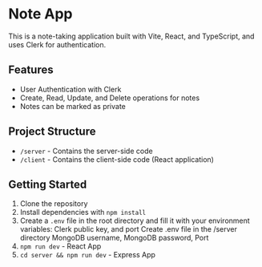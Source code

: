# Note App

This is a note-taking application built with Vite, React, and TypeScript, and uses Clerk for authentication.

## Features

- User Authentication with Clerk
- Create, Read, Update, and Delete operations for notes
- Notes can be marked as private

## Project Structure

- `/server` - Contains the server-side code
- `/client` - Contains the client-side code (React application)

## Getting Started

1. Clone the repository
2. Install dependencies with `npm install`
3. Create a `.env` file in the root directory and fill it with your environment variables:
   Clerk public key, and port
   Create .env file in the /server directory
     MongoDB username, MongoDB password, Port
5. ```npm run dev``` - React App
6. ```cd server && npm run dev``` - Express App

